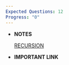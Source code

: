 ```yaml
---
Expected Questions: 12
Progress: "0"
---
```

- **NOTES**
    
    [RECURSION](./RECURSION/RECURSION.md)
    
      
    
      
    

  

- **IMPORTANT LINK**